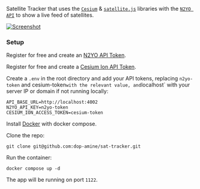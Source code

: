 Satellite Tracker that uses the [`Cesium`](https://cesium.com/) & [`satellite.js`](https://github.com/shashwatak/satellite-js) libraries with the [`N2YO API`](https://www.n2yo.com/) to show a live feed of satellites.

[![Screenshot](https://i.imgur.com/RUZaLok.png)](https://i.imgur.com/RUZaLok.png)

### Setup

Register for free and create an [N2YO API Token](https://www.n2yo.com/login/).

Register for free and create a [Cesium Ion API Token](https://ion.cesium.com/).

Create a `.env` in the root directory and add your API tokens, replacing `n2yo-token` and cesium-token` with the relevant value, and `localhost` with your server IP or domain if not running locally:
```
API_BASE_URL=http://localhost:4002
N2YO_API_KEY=n2yo-token
CESIUM_ION_ACCESS_TOKEN=cesium-token
```

Install [Docker](https://docs.docker.com/engine/install/) with docker compose.

Clone the repo:
```
git clone git@github.com:dop-amine/sat-tracker.git
```

Run the container:
```
docker compose up -d
```

The app will be running on port `1122`.